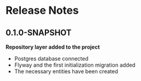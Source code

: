 # Release Notes

## 0.1.0-SNAPSHOT

**Repository layer added to the project**
* Postgres database connected 
* Flyway and the first initialization migration added
* The necessary entities have been created